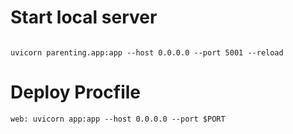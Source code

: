 # Start local server
```

uvicorn parenting.app:app --host 0.0.0.0 --port 5001 --reload

```

# Deploy Procfile
```
web: uvicorn app:app --host 0.0.0.0 --port $PORT
```
